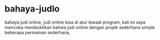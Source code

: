 # bahaya-judlo
bahaya judi online, judi online bisa di atur lewaat program,  kali ini saya mencoba membuktikan bahwa  judi online dengan projek sederhana simple beberapa permainan sederhana, 
